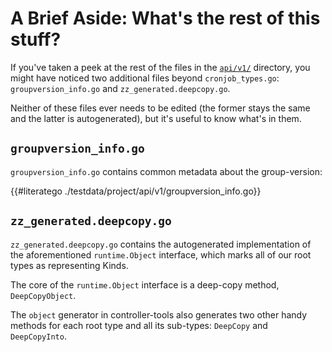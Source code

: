 # A Brief Aside: What's the rest of this stuff?

If you've taken a peek at the rest of the files in the
[`api/v1/`](../TODO.md) directory, you might have noticed two additional
files beyond `cronjob_types.go`: `groupversion_info.go` and
`zz_generated.deepcopy.go`.

Neither of these files ever needs to be edited (the former stays the same
and the latter is autogenerated), but it's useful to know what's in them.

## `groupversion_info.go`

`groupversion_info.go` contains common metadata about the group-version:

{{#literatego ./testdata/project/api/v1/groupversion_info.go}}

## `zz_generated.deepcopy.go`

`zz_generated.deepcopy.go` contains the autogenerated implementation of
the aforementioned `runtime.Object` interface, which marks all of our root
types as representing Kinds.

The core of the `runtime.Object` interface is a deep-copy method,
`DeepCopyObject`.

The `object` generator in controller-tools also generates two other handy
methods for each root type and all its sub-types: `DeepCopy` and
`DeepCopyInto`.
